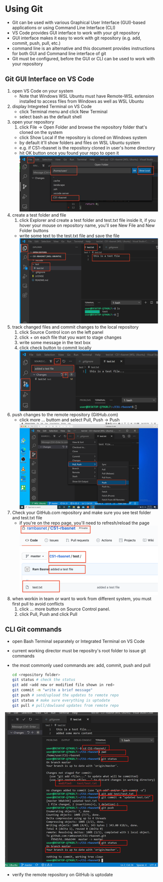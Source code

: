 # Using Git

- Git can be used with various Graphical User Interface (GUI)-based applications or using Command Line Interface (CLI)
- VS Code provides GUI interface to work with your git repository
- GUI interface makes it easy to work with git repository (e.g. add, commit, push, pull, etc.)
- command line is an alternative and this document provides instructions for both GUI and Command line interface of git
- Git must be configured, before the GUI or CLI can be used to work with your repository

## Git GUI Interface on VS Code

1. open VS Code on your system
    - Note that Windows WSL Ubuntu must have Remote-WSL extension installed to access files from Windows as well as WSL Ubuntu
2. display Integreted Terminal on VS Code
    - click Terminal menu and click New Terminal
    - select bash as the default shell
3. open your repository
    1. click File -> Open Folder and browse the repository folder that's cloned on the system
    - click Show Local if the repository is cloned on Windows system
    - by default it'll show folders and files on WSL Ubuntu system
    - e.g. if CS1-rbasnet is the repository cloned in user's home directory
    - hit OK button once you found your repo to open it
    ![Open Repo](Code-Git-GUI.png)
3. create a test folder and file
    1. click Explorer and create a test folder and test.txt file inside it, if you hover your mouse on repository name, you'll see New File and New Folder buttons
    - write some text to the test.txt file and save the file
    ![Create Folder](CreateFolderFile.png)
4. track changed files and commit changes to the local repository
    1. click Source Control icon on the left panel
    2. click + on each file that you want to stage changes
    3. write some message in the text box
    4. click check button to commit locally
    ![Add, Commit](GUI-add-Commit.png)
5. push changes to the remote repository (GitHub.com)
    - click more ... buttom and select Pull, Push -> Push
    ![Push](GUI-push.png)
6. Check your GitHub.com repository and make sure you see test folder and test.txt file
    - if you're on the repo page, you'll need to refresh/reload the page
    ![GitHub Check](GitHubCheck.png)
6. when workin in team or want to work from different system, you must first pull to avoid conflicts
    1. click ... more button on Source Control panel.
    2. click Pull, Push and click Pull

## CLI Git commands

- open Bash Terminal separately or Integrated Terminal on VS Code
- current working director must be repositry's root folder to issue git commands
- the most commonly used commands are: add, commit, push and pull

    ```bash
    cd <repository folder>
    git status # check the status
    git add <add new or modified file shown in red>
    git commit -m "write a brief message"
    git push # send/upload the updates to remote repo
    git status # make sure everything is uptodate
    git pull # pull/dowloand updates from remote repo
    ```

![CLI Git](Git-CLI.png)

- verify the remote repository on GitHub is uptodate

